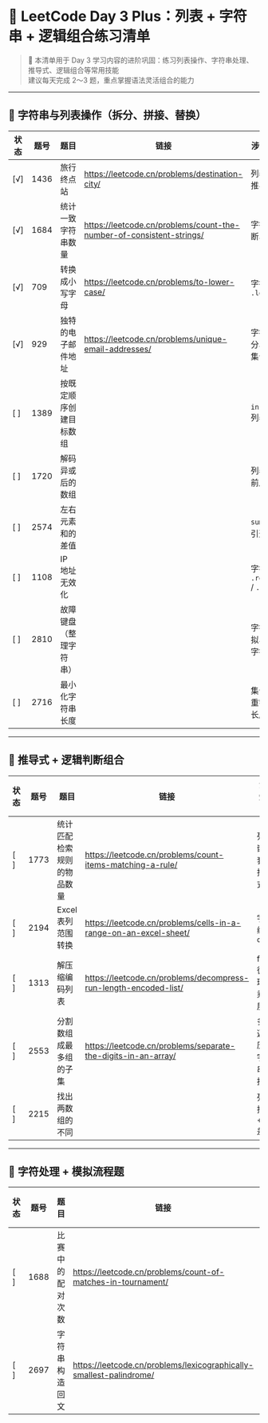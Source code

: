 # 📘 LeetCode Day 3 Plus：列表 + 字符串 + 逻辑组合练习清单

> 🎯 本清单用于 Day 3 学习内容的进阶巩固：练习列表操作、字符串处理、推导式、逻辑组合等常用技能  
> 建议每天完成 2～3 题，重点掌握语法灵活组合的能力

---

## 📂 字符串与列表操作（拆分、拼接、替换）

| 状态 | 题号 | 题目 | 链接 | 涉及知识点 |
|------|------|------|------|-------------|
| [√] | 1436 | 旅行终点站 | https://leetcode.cn/problems/destination-city/ | 列表去重、推导式 |
| [√] | 1684 | 统计一致字符串数量 | https://leetcode.cn/problems/count-the-number-of-consistent-strings/ | 字符串判断、集合 |
| [√] | 709  | 转换成小写字母 | https://leetcode.cn/problems/to-lower-case/ | 字符串 `.lower()` |
| [√] | 929  | 独特的电子邮件地址 | https://leetcode.cn/problems/unique-email-addresses/ | 字符串拆分、替换、集合 |
| [ ] | 1389 | 按既定顺序创建目标数组 |  | `insert()` 列表插入 |
| [ ] | 1720 | 解码异或后的数组        |  | 列表遍历、前后项操作 |
| [ ] | 2574 | 左右元素和的差值        |  | `sum()`、索引遍历 |
| [ ] | 1108 | IP 地址无效化           |  | 字符串 `.replace()` / `.join()` |
| [ ] | 2810 | 故障键盘（整理字符串）   |  | 字符串模拟、列表转字符串 |
| [ ] | 2716 | 最小化字符串长度        |  | 集合 + 去重字符列表长度 |
---

## 📂 推导式 + 逻辑判断组合

| 状态 | 题号 | 题目 | 链接 | 涉及知识点 |
|------|------|------|------|-------------|
| [ ] | 1773 | 统计匹配检索规则的物品数量 | https://leetcode.cn/problems/count-items-matching-a-rule/ | 列表嵌套、推导式 |
| [ ] | 2194 | Excel 表列范围转换 | https://leetcode.cn/problems/cells-in-a-range-on-an-excel-sheet/ | 字符编码 `ord()` |
| [ ] | 1313 | 解压缩编码列表 | https://leetcode.cn/problems/decompress-run-length-encoded-list/ | for 循环、乘法展开 |
| [ ] | 2553 | 分割数组成最多组的子集 | https://leetcode.cn/problems/separate-the-digits-in-an-array/ | 多层遍历、字符串拼接 |
| [ ] | 2215 | 找出两数组的不同         |  | 列表推导 + `set` 差集 |
---

## 📂 字符处理 + 模拟流程题

| 状态 | 题号 | 题目 | 链接 | 涉及知识点 |
|------|------|------|------|-------------|
| [ ] | 1688 | 比赛中的配对次数 | https://leetcode.cn/problems/count-of-matches-in-tournament/ | 模拟、while |
| [ ] | 2697 | 字符串构造回文 | https://leetcode.cn/problems/lexicographically-smallest-palindrome/ | 字符索引替换、判断 |
